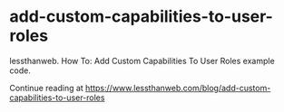 # add-custom-capabilities-to-user-roles
lessthanweb. How To: Add Custom Capabilities To User Roles example code.

Continue reading at https://www.lessthanweb.com/blog/add-custom-capabilities-to-user-roles
